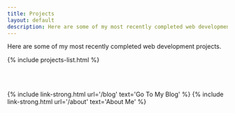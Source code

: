 ```yaml
---
title: Projects
layout: default
description: Here are some of my most recently completed web development projects.
---
```


Here are some of my most recently completed web development projects.

{% include projects-list.html %}

<br/>
<br/>

{% include link-strong.html url='/blog' text='Go To My Blog' %}
{% include link-strong.html url='/about' text='About Me' %}
